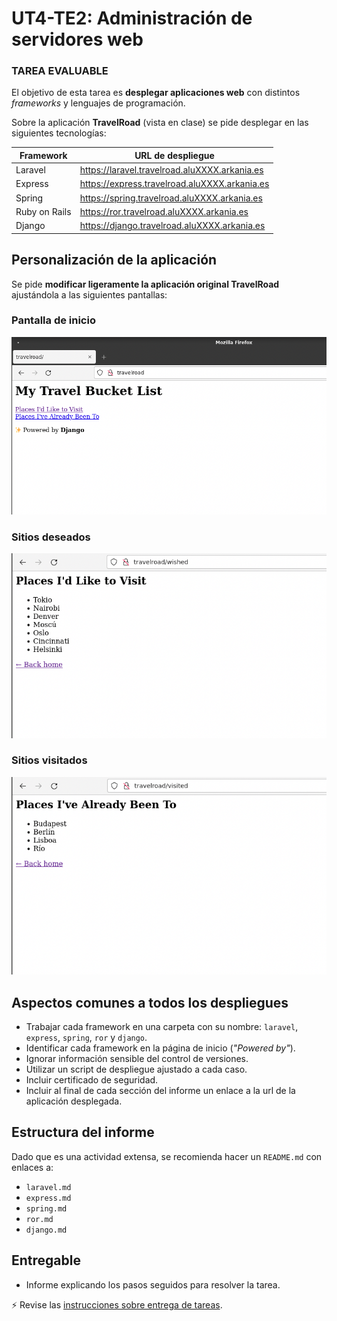 # UT4-TE2: Administración de servidores web

### TAREA EVALUABLE

El objetivo de esta tarea es **desplegar aplicaciones web** con distintos _frameworks_ y lenguajes de programación.

Sobre la aplicación **TravelRoad** (vista en clase) se pide desplegar en las siguientes tecnologías:

| Framework     | URL de despliegue                             |
| ------------- | --------------------------------------------- |
| Laravel       | https://laravel.travelroad.aluXXXX.arkania.es |
| Express       | https://express.travelroad.aluXXXX.arkania.es |
| Spring        | https://spring.travelroad.aluXXXX.arkania.es  |
| Ruby on Rails | https://ror.travelroad.aluXXXX.arkania.es     |
| Django        | https://django.travelroad.aluXXXX.arkania.es  |

## Personalización de la aplicación

Se pide **modificar ligeramente la aplicación original TravelRoad** ajustándola a las siguientes pantallas:

### Pantalla de inicio

![TravelRoad Index](./images/travelroad-index.png)

### Sitios deseados

![TravelRoad Wished](./images/travelroad-wished.png)

### Sitios visitados

![TravelRoad Visited](./images/travelroad-visited.png)

## Aspectos comunes a todos los despliegues

- Trabajar cada framework en una carpeta con su nombre: `laravel`, `express`, `spring`, `ror` y `django`.
- Identificar cada framework en la página de inicio (_"Powered by"_).
- Ignorar información sensible del control de versiones.
- Utilizar un script de despliegue ajustado a cada caso.
- Incluir certificado de seguridad.
- Incluir al final de cada sección del informe un enlace a la url de la aplicación desplegada.

## Estructura del informe

Dado que es una actividad extensa, se recomienda hacer un `README.md` con enlaces a:

- `laravel.md`
- `express.md`
- `spring.md`
- `ror.md`
- `django.md`

## Entregable

- Informe explicando los pasos seguidos para resolver la tarea.

⚡ Revise las [instrucciones sobre entrega de tareas](../../ut0/assignment-deliveries.md).
